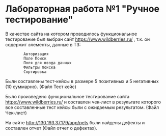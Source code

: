 # Лабораторная работа №1 "Ручное тестирование"

В качестве сайта на котором проводилось функциональное тестирование был выбран сайт https://www.wildberries.ru/ , т.к. он содержит элементы, данные в ТЗ:
            
            Авторизация
            Поле Поиск
            Поля для ввода данных
            Фильтры поиска
            Сортировка

Были составлены тест-кейсы в размере 5 позитивных и 5 негативных (10 суммарно). (Файл Тест кейс)

Было произведено функциональное тестирование сайта https://www.wildberries.ru/ и составлен чек-лист в результате которого все составленные тест кейсы были с ожидаемым результатом. (Файл Чек-лист)

На сайте http://130.193.37.179/app/pets были найдены дефекты и составлен отчет (Файл отчет о дефектах).
